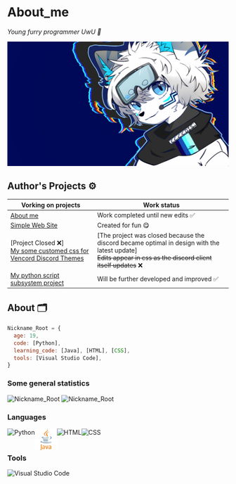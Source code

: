 # About_me
<p><em>Young furry programmer UwU 🦊
</em></p>

<img src="https://github.com/NicknameRoot/NicknameRoot/blob/main/Fox.png">

## Author's Projects ⚙️

| **Vorking on projects**|**Work status**|
| ------------------------ | --------------------------------- |
|[About me](https://github.com/NicknameRoot/NicknameRoot)| Work completed until new edits ✅|
|[Simple Web Site](https://github.com/NicknameRoot/Test_Web_Site)| Created for fun 😋| 
|[Project Closed ❌] <br> [My some customed css for Vencord Discord Themes](https://github.com/NicknameRoot/Discord_Themes-By-Nickname_Root)|[The project was closed because the discord became optimal in design with the latest update] <br> ~~Edits appear in css as the discord client itself updates~~ ❌|
|[My python script subsystem project](https://github.com/NicknameRoot/Simple_Bootloader_on_Python)|Will be further developed and improved ✅|

## About 🗂️

```javascript
Nickname_Root = {
  age: 19,
  code: [Python],
  learning_code: [Java], [HTML], [CSS],
  tools: [Visual Studio Code],
}
```


### Some general statistics
![Nickname_Root](https://github-readme-stats.vercel.app/api?username=NicknameRoot\&show_icons=true\&show=reviews,discussions_started,discussions_answered,prs_merged,prs_merged_percentage=true&rank_icon=github&theme=merko)
![Nickname_Root](https://github-readme-stats.vercel.app/api/top-langs/?username=NicknameRoot\&layout=donut&theme=merko)


### Languages

<a href="https://en.wikipedia.org/wiki/Python_(programming_language)"><img title="Python" align="left" height="50" src="https://upload.wikimedia.org/wikipedia/commons/c/c3/Python-logo-notext.svg"></a>
<a href="https://en.wikipedia.org/wiki/Java_(programming_language)"><img title="Java" align="left" height="50" src="https://raw.githubusercontent.com/github/explore/5b3600551e122a3277c2c5368af2ad5725ffa9a1/topics/java/java.png"></a>
<a href="https://en.wikipedia.org/wiki/HTML"><img title="HTML" align="left" height="50" src="https://upload.wikimedia.org/wikipedia/commons/6/61/HTML5_logo_and_wordmark.svg"></a>
<a href="https://en.wikipedia.org/wiki/CSS"><img title="CSS" align="left" height="50" src="https://upload.wikimedia.org/wikipedia/commons/d/d5/CSS3_logo_and_wordmark.svg"></a>


<br />
<br />

### Tools

<a href="https://en.wikipedia.org/wiki/Microsoft_Visual_Studio_Code"><img title="Visual Studio Code" align="left" height="50" src="https://upload.wikimedia.org/wikipedia/commons/thumb/2/2d/Visual_Studio_Code_1.18_icon.svg/32px-Visual_Studio_Code_1.18_icon.svg.png"></a>
